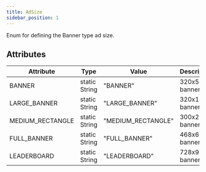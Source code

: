 ```yaml
---
title: AdSize
sidebar_position: 1
---
```


Enum for defining the Banner type ad size.

## Attributes

| Attribute        | Type          | Value              | Description    |
| ---------------- | ------------- | ------------------ | -------------- |
| BANNER           | static String | "BANNER"           | 320x50 banner  |
| LARGE_BANNER     | static String | "LARGE_BANNER"     | 320x100 banner |
| MEDIUM_RECTANGLE | static String | "MEDIUM_RECTANGLE" | 300x250 banner |
| FULL_BANNER      | static String | "FULL_BANNER"      | 468x60 banner  |
| LEADERBOARD      | static String | "LEADERBOARD"      | 728x90 banner  |
